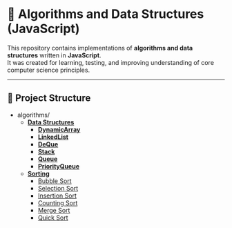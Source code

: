 # 🧠 Algorithms and Data Structures (JavaScript)

This repository contains implementations of **algorithms and data structures** written in **JavaScript**.  
It was created for learning, testing, and improving understanding of core computer science principles.

---

## 📁 Project Structure

- algorithms/
    - [**Data Structures**](./Data%20Structures)
        - [**DynamicArray**](./Data%20Structures/DynamicArray)
        - [**LinkedList**](./Data%20Structures/LinkedList)
        - [**DeQue**](./Data%20Structures/DeQue)
        - [**Stack**](./Data%20Structures/Stack)
        - [**Queue**](./Data%20Structures/Queue)
        - [**PriorityQueue**](./Data%20Structures/PriorityQueue)
    - [**Sorting**](./Sorting)
        - [Bubble Sort](./Sorting/Bubble%20Sort)
        - [Selection Sort](./Sorting/Selection%20Sort)
        - [Insertion Sort](./Sorting/Insertion%20Sort)
        - [Counting Sort](./Sorting/Counting%20Sort)
        - [Merge Sort](./Sorting/Merge%20Sort)
        - [Quick Sort](./Sorting/Quick%20Sort)